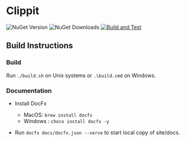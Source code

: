 # Clippit

![NuGet Version](https://img.shields.io/nuget/v/Clippit) ![NuGet Downloads](https://img.shields.io/nuget/dt/Clippit) [![Build and Test](https://github.com/sergey-tihon/Clippit/actions/workflows/main.yml/badge.svg)](https://github.com/sergey-tihon/Clippit/actions/workflows/main.yml)

## Build Instructions

### Build

Run `./build.sh` on Unix systems or `.\build.cmd` on Windows.

### Documentation

- Install DocFx

  - MacOS: `brew install docfx`
  - Windows : `choco install docfx -y`

- Run `docfx docs/docfx.json --serve` to start local copy of site/docs.

